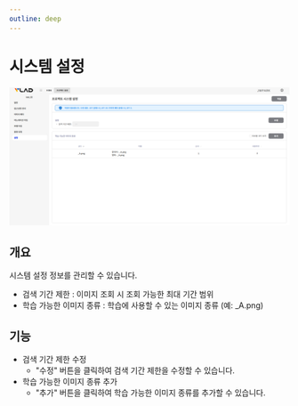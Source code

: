 ```yaml
---
outline: deep
---
```


# 시스템 설정

![시스템 설정](/public/ko/project/project-settings-system-settings.png)


## 개요
시스템 설정 정보를 관리할 수 있습니다.

- 검색 기간 제한 : 이미지 조회 시 조회 가능한 최대 기간 범위
- 학습 가능한 이미지 종류 : 학습에 사용할 수 있는 이미지 종류 (예: _A.png)

## 기능
- 검색 기간 제한 수정
  - "수정" 버튼을 클릭하여 검색 기간 제한을 수정할 수 있습니다.
- 학습 가능한 이미지 종류 추가
  - "추가" 버튼을 클릭하여 학습 가능한 이미지 종류를 추가할 수 있습니다.




